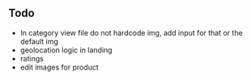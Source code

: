 ## Todo 
- In category view file do not hardcode img, add input for that or the default img
- geolocation logic in landing
- ratings 
- edit images for product